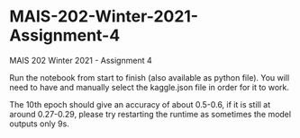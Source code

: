 # MAIS-202-Winter-2021-Assignment-4
MAIS 202 Winter 2021 - Assignment 4

Run the notebook from start to finish (also available as python file). You will need to have and manually select the kaggle.json file in order for it to work. 

The 10th epoch should give an accuracy of about 0.5-0.6, if it is still at around 0.27-0.29, please try restarting the runtime as sometimes the model outputs only 9s.  
